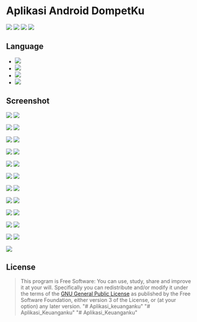 # Aplikasi Android DompetKu

[![](https://gitlab.com/gitlab-org/gitlab-ce/badges/master/build.svg)](https://wahidari.github.io)
[![](https://semaphoreci.com/api/v1/projects/2f1a5809-418b-4cc2-a1f4-819607579fe7/400484/shields_badge.svg)](https://wahidari.github.io)
[![](https://img.shields.io/badge/docs-latest-brightgreen.svg?style=flat&maxAge=86400)](https://wahidari.github.io)
[![](https://img.shields.io/badge/Find%20Me-%40wahidari-009688.svg?style=social)](https://wahidari.github.io)

## Language

- [![](https://img.shields.io/badge/java-8-red.svg)](https://developer.android.com/docs) 
- [![](https://img.shields.io/badge/xml-1.0-green.svg)](https://developer.android.com/guide/topics/ui/declaring-layout) 
- [![](https://img.shields.io/badge/kotlin-1.2-9C27B0.svg)](https://kotlinlang.org/)
- [![](https://img.shields.io/badge/sqlite-3-blue.svg)](https://www.sqlite.org) 

## Screenshot

![](./ss/a.jpg)
![](./ss/b.jpg)

![](./ss/c.jpg)
![](./ss/d.jpg)

![](./ss/e.jpg)
![](./ss/f.jpg)

![](./ss/g.jpg)
![](./ss/h.jpg)

![](./ss/i.jpg)
![](./ss/j.jpg)

![](./ss/k.jpg)
![](./ss/l.jpg)

![](./ss/m.jpg)
![](./ss/n.jpg)

![](./ss/o.jpg)
![](./ss/p.jpg)

![](./ss/q.jpg)
![](./ss/r.jpg)

![](./ss/s.jpg)
![](./ss/t.jpg)

![](./ss/u.jpg)
![](./ss/v.jpg)

![](./ss/w.jpg)

## License
> This program is Free Software: 
You can use, study, share and improve it at your will. 
Specifically you can redistribute and/or modify it under the terms of the [GNU General Public License](https://www.gnu.org/licenses/gpl.html) 
as published by the Free Software Foundation, either version 3 of the License, or (at your option) any later version.
"# Aplikasi_keuanganku" 
"# Aplikasi_Keuanganku" 
"# Aplikasi_Keuanganku" 

